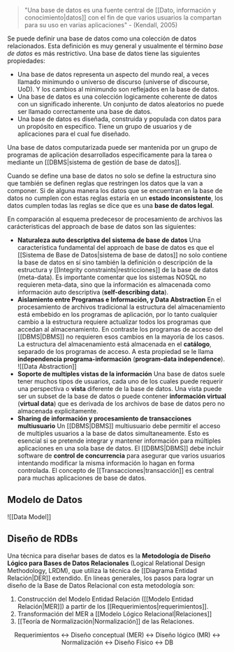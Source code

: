 >"Una base de datos es una fuente central de [[Dato, información y conocimiento|datos]] con el fin de que varios usuarios la compartan para su uso en varias aplicaciones" - (Kendall, 2005)

Se puede definir una base de datos como una colección de datos relacionados. Esta definición es muy general y usualmente el término *base de datos* es más restrictivo. Una base de datos tiene las siguientes propiedades:
- Una base de datos representa un aspecto del mundo real, a veces llamado minimundo o universo de discurso (universe of discourse, UoD). Y los cambios al minimundo son reflejados en la base de datos.
- Una base de datos es una colección logicamente coherente de datos con un significado inherente. Un conjunto de datos aleatorios no puede ser llamado correctamente una base de datos.
- Una base de datos es diseñada, construida y populada con datos para un propósito en especifico. Tiene un grupo de usuarios y de aplicaciones para el cual fue diseñado.

Una base de datos computarizada puede ser mantenida por un grupo de programas de aplicación desarrollados especificamente para la tarea o mediante un [[DBMS|sistema de gestión de base de datos]].

Cuando se define una base de datos no solo se define la estructura sino que también se definen reglas que restringen los datos que la van a componer. Si de alguna manera los datos que se encuentran en la base de datos no cumplen con estas reglas estaría en un **estado inconsistente**, los datos cumplen todas las reglas se dice que es una **base de datos legal**.

En comparación al esquema predecesor de procesamiento de archivos las carácteristicas del approach de base de datos son las siguientes:
 * **Naturaleza auto descriptiva del sistema de base de datos**
		Una característica fundamental del approach de base de datos es que el [[Sistema de Base de Datos|sistema de base de datos]] no solo contiene la base de datos en sí sino también la definición o descripción de la estructura y [[Integrity constraints|restricciones]] de la base de datos (meta-data). Es importante comentar que los sistemas NOSQL no requieren meta-data, sino que la información es almacenada como información auto descriptiva (**self-describing data**).
 * **Aislamiento entre Programas e Información, y Data Abstraction**
		En el procesamiento de archivos tradicional la estructura del almacenamiento está embebido en los programas de aplicación, por lo tanto cualquier cambio a la estructura requiere actualizar todos los programas que accedan al almacenamiento. En contraste los programas de acceso del [[DBMS|DBMS]] no requieren esos cambios en la mayoría de los casos. La estructura del almacenamiento está almacenada en el **catálogo**, separado de los programas de acceso. A esta propiedad se le llama **independencia programa-información** (**program-data independence**).
		![[Data Abstraction]]
 * **Soporte de multiples vistas de la información**
		Una base de datos suele tener muchos tipos de usuarios, cada uno de los cuales puede requerir una perspectiva o **vista** diferente de la base de datos. Una vista puede ser un subset de la base de datos o puede contener **información virtual** (**virtual data**) que es derivada de los archivos de base de datos pero no almacenada explicitamente.
 * **Sharing de información y procesamiento de transacciones multiusuario**
		Un [[DBMS|DBMS]] multiusuario debe permitir el acceso de multiples usuarios a la base de datos simultaneamente. Esto es esencial si se pretende integrar y mantener información para múltiples aplicaciones en una sola base de datos. El [[DBMS|DBMS]] debe incluir software de **control de concurrencia** para asegurar que varios usuarios intentando modificar la misma información lo hagan en forma controlada. El concepto de [[Transacciones|transacción]] es central para muchas aplicaciones de base de datos.

## Modelo de Datos
![[Data Model]]

## Diseño de RDBs
Una técnica para diseñar bases de datos es la **Metodología de Diseño Lógico para Bases de Datos Relacionales** (Logical Relational Design Methodology, LRDM), que utiliza la técnica de [[Diagrama Entidad Relación|DER]] extendido. En líneas generales, los pasos para lograr un diseño de la Base de Datos Relacional con esta metodología son:
1. Construcción del Modelo Entidad Relación ([[Modelo Entidad Relación|MER]]) a partir de los [[Requerimientos|requerimientos]].
2. Transformación del MER a [[Modelo Lógico Relacional|Relaciones]]
3. [[Teoría de Normalización|Normalización]] de las Relaciones.

<div style=text-align:center >
Requerimientos ↔ Diseño conceptual (MER) ↔ Diseño lógico (MR) ↔ Normalización ↔ Diseño Físico ↔ DB
</div>
